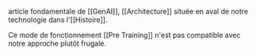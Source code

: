 article fondamentale de [[GenAI]], [[Architecture]] située en aval de notre technologie dans l'[[Histoire]]. 

Ce mode de fonctionnement [[Pre Training]] n'est pas compatible avec notre approche plutôt frugale.
